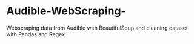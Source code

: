 # Audible-WebScraping-
Webscraping data from Audible with BeautifulSoup and cleaning dataset with Pandas and Regex
